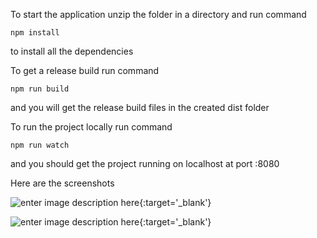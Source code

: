 To start the application unzip the folder in a directory and run command 

```
npm install
```
to install all the dependencies

To get a release build run command
 
```
npm run build
```
and you will get the release build files in the created dist folder

To run the project locally run command

```
npm run watch
```

and you should get the project running on localhost at port :8080

Here are the screenshots

![enter image description here][1]{:target='_blank'}


![enter image description here][2]{:target='_blank'}


  [1]: https://he-s3.s3.amazonaws.com/media/uploads/b1691e1.png
  [2]: https://he-s3.s3.amazonaws.com/media/uploads/bacb6ec.png